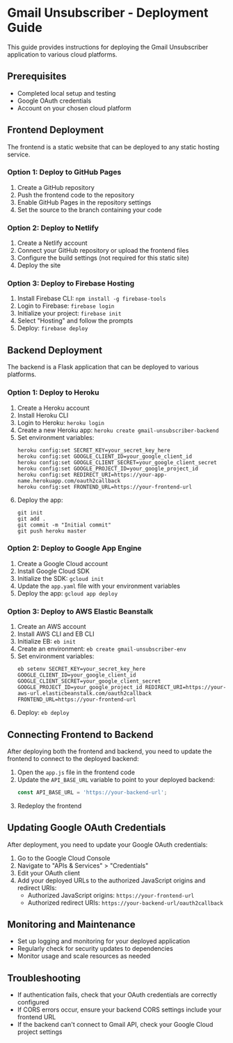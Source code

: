 # Gmail Unsubscriber - Deployment Guide

This guide provides instructions for deploying the Gmail Unsubscriber application to various cloud platforms.

## Prerequisites

- Completed local setup and testing
- Google OAuth credentials
- Account on your chosen cloud platform

## Frontend Deployment

The frontend is a static website that can be deployed to any static hosting service.

### Option 1: Deploy to GitHub Pages

1. Create a GitHub repository
2. Push the frontend code to the repository
3. Enable GitHub Pages in the repository settings
4. Set the source to the branch containing your code

### Option 2: Deploy to Netlify

1. Create a Netlify account
2. Connect your GitHub repository or upload the frontend files
3. Configure the build settings (not required for this static site)
4. Deploy the site

### Option 3: Deploy to Firebase Hosting

1. Install Firebase CLI: `npm install -g firebase-tools`
2. Login to Firebase: `firebase login`
3. Initialize your project: `firebase init`
4. Select "Hosting" and follow the prompts
5. Deploy: `firebase deploy`

## Backend Deployment

The backend is a Flask application that can be deployed to various platforms.

### Option 1: Deploy to Heroku

1. Create a Heroku account
2. Install Heroku CLI
3. Login to Heroku: `heroku login`
4. Create a new Heroku app: `heroku create gmail-unsubscriber-backend`
5. Set environment variables:
   ```
   heroku config:set SECRET_KEY=your_secret_key_here
   heroku config:set GOOGLE_CLIENT_ID=your_google_client_id
   heroku config:set GOOGLE_CLIENT_SECRET=your_google_client_secret
   heroku config:set GOOGLE_PROJECT_ID=your_google_project_id
   heroku config:set REDIRECT_URI=https://your-app-name.herokuapp.com/oauth2callback
   heroku config:set FRONTEND_URL=https://your-frontend-url
   ```
6. Deploy the app:
   ```
   git init
   git add .
   git commit -m "Initial commit"
   git push heroku master
   ```

### Option 2: Deploy to Google App Engine

1. Create a Google Cloud account
2. Install Google Cloud SDK
3. Initialize the SDK: `gcloud init`
4. Update the `app.yaml` file with your environment variables
5. Deploy the app: `gcloud app deploy`

### Option 3: Deploy to AWS Elastic Beanstalk

1. Create an AWS account
2. Install AWS CLI and EB CLI
3. Initialize EB: `eb init`
4. Create an environment: `eb create gmail-unsubscriber-env`
5. Set environment variables:
   ```
   eb setenv SECRET_KEY=your_secret_key_here GOOGLE_CLIENT_ID=your_google_client_id GOOGLE_CLIENT_SECRET=your_google_client_secret GOOGLE_PROJECT_ID=your_google_project_id REDIRECT_URI=https://your-aws-url.elasticbeanstalk.com/oauth2callback FRONTEND_URL=https://your-frontend-url
   ```
6. Deploy: `eb deploy`

## Connecting Frontend to Backend

After deploying both the frontend and backend, you need to update the frontend to connect to the deployed backend:

1. Open the `app.js` file in the frontend code
2. Update the `API_BASE_URL` variable to point to your deployed backend:
   ```javascript
   const API_BASE_URL = 'https://your-backend-url';
   ```
3. Redeploy the frontend

## Updating Google OAuth Credentials

After deployment, you need to update your Google OAuth credentials:

1. Go to the Google Cloud Console
2. Navigate to "APIs & Services" > "Credentials"
3. Edit your OAuth client
4. Add your deployed URLs to the authorized JavaScript origins and redirect URIs:
   - Authorized JavaScript origins: `https://your-frontend-url`
   - Authorized redirect URIs: `https://your-backend-url/oauth2callback`

## Monitoring and Maintenance

- Set up logging and monitoring for your deployed application
- Regularly check for security updates to dependencies
- Monitor usage and scale resources as needed

## Troubleshooting

- If authentication fails, check that your OAuth credentials are correctly configured
- If CORS errors occur, ensure your backend CORS settings include your frontend URL
- If the backend can't connect to Gmail API, check your Google Cloud project settings
